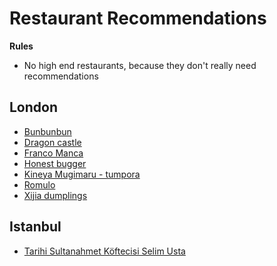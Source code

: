 # Restaurant Recommendations

**Rules**

- No high end restaurants, because they don't really need recommendations

## London

- [Bunbunbun](http://www.bunbunbun.co/)
- [Dragon castle](https://www.dragoncastlelondon.com/)
- [Franco Manca](https://www.francomanca.co.uk/)
- [Honest bugger](https://www.honestburgers.co.uk/)
- [Kineya Mugimaru - tumpora](https://www.kineya.co.uk/)
- [Romulo](https://www.romulocafe.co.uk/)
- [Xijia dumplings](https://www.xihomedumplings.co.uk/)

## Istanbul

- [Tarihi Sultanahmet Köftecisi Selim Usta](https://www.google.com/search?q=istanbul+&tbm=lcl&ei=yA3WYamwCIWT8gK6uIrwCw&oq=istanbul+&gs_l=psy-ab.3..0i273k1j0i433i457i273k1j0i402k1j0i273k1l2j0i433i273k1j0i67k1j0i512i433k1j0i512k1l2.15829.15829.0.16157.1.1.0.0.0.0.88.88.1.1.0....0...1c.1.64.psy-ab..0.1.87....0.ctiPPDYQPQo#rlfi=hd:;si:977764276566104906;mv:%5B%5B41.01122853552672,28.985895345282792%5D,%5B41.00326186638583,28.967613481978933%5D%5D)
